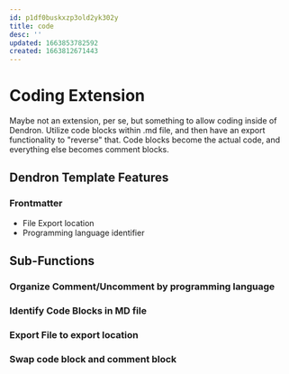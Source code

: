 ```yaml
---
id: p1df0buskxzp3old2yk302y
title: code
desc: ''
updated: 1663853782592
created: 1663812671443
---
```


# Coding Extension

Maybe not an extension, per se, but something to allow coding inside of Dendron. Utilize code blocks within .md file, and then have an export functionality to "reverse" that. Code blocks become the actual code, and everything else becomes comment blocks. 

## Dendron Template Features
### Frontmatter
- File Export location
- Programming language identifier

## Sub-Functions
### Organize Comment/Uncomment by programming language

### Identify Code Blocks in MD file

### Export File to export location

### Swap code block and comment block